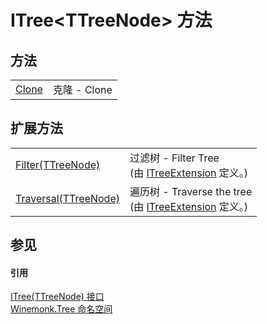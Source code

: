 # ITree&lt;TTreeNode&gt; 方法




## 方法
<table>
<tr>
<td><a href="M_Winemonk_Tree_ITree_1_Clone">Clone</a></td>
<td>克隆 - Clone</td></tr>
</table>

## 扩展方法
<table>
<tr>
<td><a href="M_Winemonk_Tree_ITreeExtension_Filter__1">Filter(TTreeNode)</a></td>
<td>过滤树 - Filter Tree<br />(由 <a href="T_Winemonk_Tree_ITreeExtension">ITreeExtension</a> 定义。)</td></tr>
<tr>
<td><a href="M_Winemonk_Tree_ITreeExtension_Traversal__1">Traversal(TTreeNode)</a></td>
<td>遍历树 - Traverse the tree<br />(由 <a href="T_Winemonk_Tree_ITreeExtension">ITreeExtension</a> 定义。)</td></tr>
</table>

## 参见


#### 引用
<a href="T_Winemonk_Tree_ITree_1">ITree(TTreeNode) 接口</a>  
<a href="N_Winemonk_Tree">Winemonk.Tree 命名空间</a>  
